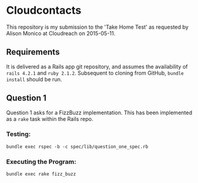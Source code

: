 # Cloudcontacts

This repository is my submission to the 'Take Home Test' as requested by Alison Monico at Cloudreach on 2015-05-11.

## Requirements
It is delivered as a Rails app git repository, and assumes the availability of `rails 4.2.1` and `ruby 2.1.2`. Subsequent to cloning from GitHub, `bundle install` should be run.

## Question 1
Question 1 asks for a FizzBuzz implementation. This has been implemented as a `rake` task within the Rails repo.

### Testing:
    bundle exec rspec -b -c spec/lib/question_one_spec.rb

### Executing the Program:
    bundle exec rake fizz_buzz

